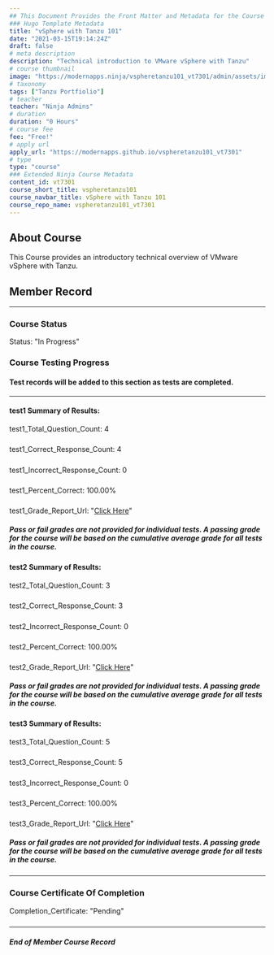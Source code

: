```yaml
---
## This Document Provides the Front Matter and Metadata for the Course Information page used in the modernapps.ninja homepage and the member profile page.
### Hugo Template Metadata
title: "vSphere with Tanzu 101"
date: "2021-03-15T19:14:24Z"
draft: false
# meta description
description: "Technical introduction to VMware vSphere with Tanzu"
# course thumbnail
image: "https://modernapps.ninja/vspheretanzu101_vt7301/admin/assets/images/vspheretanzu101_vt7301.jpg"
# taxonomy
tags: ["Tanzu Portfiolio"]
# teacher
teacher: "Ninja Admins"
# duration
duration: "0 Hours"
# course fee
fee: "Free!"
# apply url
apply_url: "https://modernapps.github.io/vspheretanzu101_vt7301"
# type
type: "course"
### Extended Ninja Course Metadata
content_id: vt7301
course_short_title: vspheretanzu101
course_navbar_title: vSphere with Tanzu 101
course_repo_name: vspheretanzu101_vt7301
---  
```

  

## About Course

This Course provides an introductory technical overview of VMware vSphere with Tanzu.

## Member Record  
---  
  
  
### Course Status  

Status: "In Progress"  

### Course Testing Progress  
#### Test records will be added to this section as tests are completed.
  
---  
#### test1 Summary of Results:  
test1_Total_Question_Count: 4
#####  
test1_Correct_Response_Count: 4
#####  
test1_Incorrect_Response_Count: 0
#####  
test1_Percent_Correct: 100.00%
#####  
test1_Grade_Report_Url: "[Click Here](https://github.com/modernappsninjas/eong7/blob/main/static/userdata/courses/vspheretanzu101_vt7301/grade_report.pr519.test1.md)"
##### Pass or fail grades are not provided for individual tests. A passing grade for the course will be based on the cumulative average grade for all tests in the course.  
#### test2 Summary of Results:  
test2_Total_Question_Count: 3
#####  
test2_Correct_Response_Count: 3
#####  
test2_Incorrect_Response_Count: 0
#####  
test2_Percent_Correct: 100.00%
#####  
test2_Grade_Report_Url: "[Click Here](https://github.com/modernappsninjas/eong7/blob/main/static/userdata/courses/vspheretanzu101_vt7301/grade_report.pr835.test2.md)"
##### Pass or fail grades are not provided for individual tests. A passing grade for the course will be based on the cumulative average grade for all tests in the course.  
#### test3 Summary of Results:  
test3_Total_Question_Count: 5
#####  
test3_Correct_Response_Count: 5
#####  
test3_Incorrect_Response_Count: 0
#####  
test3_Percent_Correct: 100.00%
#####  
test3_Grade_Report_Url: "[Click Here](https://github.com/modernappsninjas/eong7/blob/main/static/userdata/courses/vspheretanzu101_vt7301/grade_report.pr828.test3.md)"
##### Pass or fail grades are not provided for individual tests. A passing grade for the course will be based on the cumulative average grade for all tests in the course.  
  
---  
### Course Certificate Of Completion

Completion_Certificate: "Pending"  
#####
---
##### End of Member Course Record